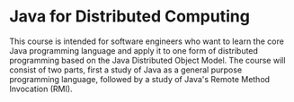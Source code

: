 # Java for Distributed Computing

This course is intended for software engineers who want to learn the core Java programming language and apply it to one form of distributed programming based on the Java Distributed Object Model. The course will consist of two parts, first a study of Java as a general purpose programming language, followed by a study of Java's Remote Method Invocation (RMI).
